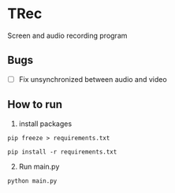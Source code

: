 # TRec
Screen and audio recording program
## Bugs
- [ ] Fix unsynchronized between audio and video
## How to run
1. install packages
```
pip freeze > requirements.txt
```
```
pip install -r requirements.txt
```
2. Run main.py
```
python main.py
```
